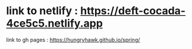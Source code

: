 # link to netlify : https://deft-cocada-4ce5c5.netlify.app

link to gh pages : https://hungryhawk.github.io/spring/

